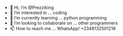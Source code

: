 - 👋 Hi, I’m @Prezziking
- 👀 I’m interested in ... coding
- 🌱 I’m currently learning ... python programming
- 💞️ I’m looking to collaborate on ... other programmers
- 📫 How to reach me ... WhatsApp! +2348132501216

<!---
Prezziking/Prezziking is a ✨ special ✨ repository because its `README.md` (this file) appears on your GitHub profile.
You can click the Preview link to take a look at your changes.
--->
